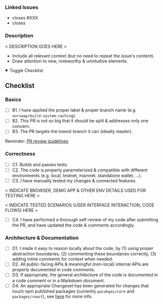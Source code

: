 ### Linked Issues

- closes #XXX
- closes <linear issue URL>

### Description

< DESCRIPTION GOES HERE >

- Include all relevant context (but no need to repeat the issue's content).
- Draw attention to new, noteworthy & unintuitive elements.

<details open>
<summary>Toggle Checklist</summary>

## Checklist

### Basics

- [ ] B1. I have applied the proper label & proper branch name (e.g. `norswap/build-system-caching`).
- [ ] B2. This PR is not so big that it should be split & addresses only one concern.
- [ ] B3. The PR targets the lowest branch it can (ideally master).

Reminder: [PR review guidelines][guidelines]

[guidelines]: https://www.notion.so/happychain/PR-Process-12404b72a585807bb8bce20783acf631

### Correctness

- [ ] C1. Builds and passes tests.
- [ ] C2. The code is properly parameterized & compatible with different environments (e.g. local,
      testnet, mainnet, standalone wallet, ...).
- [ ] C3. I have manually tested my changes & connected features.

< INDICATE BROWSER, DEMO APP & OTHER ENV DETAILS USED FOR TESTING HERE >

< INDICATE TESTED SCENARIOS (USER INTERFACE INTERACTION, CODE FLOWS) HERE >

- [ ] C4. I have performed a thorough self-review of my code after submitting the PR,
      and have updated the code & comments accordingly.

### Architecture & Documentation

- [ ] D1. I made it easy to reason locally about the code, by (1) using proper abstraction boundaries,
      (2) commenting these boundaries correctly, (3) adding inline comments for context when needed.
- [ ] D2. All public-facing APIs & meaningful (non-local) internal APIs are properly documented in code
      comments.
- [ ] D3. If appropriate, the general architecture of the code is documented in a code comment or
      in a Markdown document.
- [ ] D4. An appropriate Changeset has been generated for changes that touch npm published packages (currently `pacakges/core` and `packages/react`), see [here](../.changeset/README.md) for more info.

</details>

